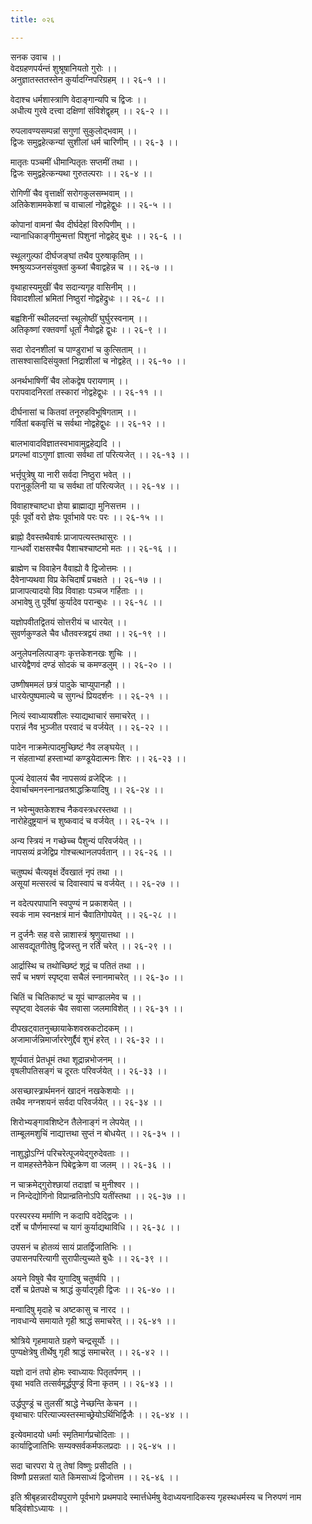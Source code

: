 ```yaml
---
title: ०२६

---
```

सनक उवाच ।।  
वेदग्रहणपर्यन्तं शुश्रूषानियतो गुरोः ।।  
अनुज्ञातस्ततस्तेन कुर्यादग्निपरिग्रहम् ।। २६-१ ।।  
  
वेदाश्च धर्मशास्त्राणि वेदाङ्गान्यपि च द्विजः ।।  
अधीत्य गुरवे दत्त्वा दक्षिणां संविशेद्वृहम् ।। २६-२ ।।  
  
रुपलावण्यसम्पन्नां सगुणां सुकुलोद्भवाम् ।।  
द्विजः समुद्वहेत्कन्यां सुशीलां धर्म चारिणीम् ।। २६-३ ।।  
  
मातृतः पञ्चमीं धीमान्पितृतः सप्तमीं तथा ।।  
द्विजः समुद्वहेत्कन्यथा गुरुतल्पराः ।। २६-४ ।।  
  
रोगिणीं चैव वृत्ताक्षीं सरोगकुलसम्भवाम् ।।  
अतिकेशाममकेशां च वाचालां नोद्वहेद्वुधः ।। २६-५ ।।  
  
कोपानां वामनां चैव दीर्घदेहां विरुपिणीम् ।।  
न्यानाधिकाङ्गीमुन्मत्तां पिशुनां नोद्वहेद् बुधः ।। २६-६ ।।  
  
स्थूलगुल्फां दीर्घजङ्घां तथैव पुरुषाकृतिम् ।।  
श्मश्रुव्यञ्जनसंयुक्तां कुब्जां चैवाद्वहेन्न च ।। २६-७ ।।  
  
वृथाहास्यमुखीं चैव सदान्यगृह वासिनीम् ।।  
विवादशीलां भ्रमितां निष्ठुरां नोद्वहेद्रुधः ।। २६-८ ।।  
  
बह्वशिनीं स्थीलदन्तां स्थूलोष्ठीं घुर्घुरस्वनाम् ।।  
अतिकृष्णां रक्तवर्णां धूर्तां नैवोद्वहे द्वुधः ।। २६-९ ।।  
  
सदा रोदनशीलां च पाण्डुराभां च कुत्सिताम् ।।  
तासश्वासादिसंयुक्तां निद्राशीलां च नोद्वहेत् ।। २६-१० ।।  
  
अनर्थभाषिणीं चैव लोकद्वेष परायणाम् ।।  
परापवादनिरतां तस्कारां नोद्वहेद्वुधः ।। २६-११ ।।  
  
दीर्घनासां च कितवां तनूरुहविभूषिगताम् ।।  
गर्वितां बकवृत्तिं च सर्वथा नोद्वहेद्वुधः ।। २६-१२ ।।  
  
बालभावादविज्ञातस्वभावामुद्वहेद्यदि ।।  
प्रगल्भां वाऽगुणां ज्ञात्वा सर्वथा तां परित्यजेत् ।। २६-१३ ।।  
  
भर्त्तृपुत्रेषु या नारी सर्वदा निष्ठुरा भवेत् ।।  
परानुकूलिनी या च सर्वथा तां परित्यजेत् ।। २६-१४ ।।  
  
विवाहाश्चाष्टधा ज्ञेया ब्राह्माद्या मुनिसत्तम ।।  
पूर्वः पूर्वो वरो ज्ञेयः पूर्वाभावे परः परः ।। २६-१५ ।।  
  
ब्राह्नो दैवस्तथैवार्षः प्राजापत्यस्तथासुरः ।।  
गान्धर्वो राक्षसश्चैव पैशाचश्चाष्टमो मतः ।। २६-१६ ।।  
  
ब्राह्मेण च विवाहेन वैवाह्यो वै द्विजोत्तमः ।।  
दैवेनाप्यथवा विप्र केचिदार्षं प्रचक्षते ।। २६-१७ ।।  
प्राजापत्यादयो विप्र विवाहाः पञ्चज गर्हिताः ।।  
अभावेषु तु पूर्वेषां कुर्यादेव परान्बुधः ।। २६-१८ ।।  
  
यज्ञोपवीतद्वितयं सोत्तरीयं च धारयेत् ।।  
सुवर्णकुण्डले चैव धौतवस्त्रद्वयं तथा ।। २६-१९ ।।  
  
अनुलेपनलित्पाङ्गः कृत्तकेशनखः शुचिः ।।  
धारयेद्वैणवं दण्डं सोदकं च कमण्डलुम् ।। २६-२० ।।  
  
उष्णीषममलं छत्रं पादुके चाप्युपानहौ ।।  
धारयेत्पुष्पमाल्ये च सुगन्धं प्रियदर्शनः ।। २६-२१ ।।  
  
नित्यं स्वाध्यायशीलः स्याद्यथाचारं समाचरेत् ।।  
परान्नं नैव भुञ्जीत परवादं च वर्जयेत् ।। २६-२२ ।।  
  
पादेन नाक्रमेत्पादमुच्छिष्टं नैव लङ्घयेत् ।।  
न संहताभ्यां हस्ताभ्यां कण्डूयेदात्मनः शिरः ।। २६-२३ ।।  
  
पूज्यं देवालयं चैव नापसव्यं व्रजेद्दिजः ।।  
देवार्चाचमनस्नानव्रतश्राद्धक्रियादिषु ।। २६-२४ ।।  
  
न भवेन्मुक्तकेशश्च नैकवस्त्रधरस्तथा ।।  
नारोहेदुष्ट्रयानं च शुष्कवादं च वर्जयेत् ।। २६-२५ ।।  
  
अन्य स्त्रियं न गच्छेच्च पैशुन्यं परिवर्जयेत् ।।  
नापसव्यं व्रजेद्विप्र गोश्चत्थानलपर्वतान् ।। २६-२६ ।।  
  
चतुष्पथं चैत्यवृक्षं र्देवखातं नृपं तथा ।।  
असूयां मत्सरत्वं च दिवास्वापं च वर्जयेत् ।। २६-२७ ।।  
  
न वदेत्परपापानि स्वपुण्यं न प्रकाशयेत् ।।  
स्वकं नाम स्वनक्षत्रं मानं चैवातिगोपयेत् ।। २६-२८ ।।  
  
न दुर्जनैः सह वसे न्नाशास्त्रं श्रृणुयात्तथा ।।  
आसवद्यूतगीतेषु द्विजस्तु न रर्तिं चरेत् ।। २६-२९ ।।  
  
आर्द्रास्थि च तथोच्छिष्टं शूद्रं च पतितं तथा ।।  
सर्पं च भषणं स्पृष्ट्वा सचैलं स्नानमाचरेत् ।। २६-३० ।।  
  
चितिं च चितिकाष्टं च यूपं चाण्डालमेव च ।।  
स्पृष्ट्वा देवलकं चैव सवासा जलमाविशेत् ।। २६-३१ ।।  
  
दीपखट्वातनुच्छायाकेशवस्रकटोदकम् ।।  
अजामार्जन्निमार्जाररेणुर्द्दैवं शुभं हरेत् ।। २६-३२ ।।  
  
शूर्प्पवातं प्रेतधूमं तथा शूद्रान्नभोजनम् ।।  
वृषलीपतिसङ्गं च दूरतः परिवर्जयेत् ।। २६-३३ ।।  
  
असच्छास्त्र्रार्थमननं खादनं नखकेशयोः ।।  
तथैव नग्नशयनं सर्वदा परिवर्जयेत् ।। २६-३४ ।।  
  
शिरोभ्यङ्गावशिष्टेन तैलेनाङ्गं न लेपयेत् ।।  
ताम्बूलमशुचिं नाद्यात्तथा सुप्तं न बोधयेत् ।। २६-३५ ।।  
  
नाशुद्धोऽग्निं परिचरेत्पूजयेद्गुरुदेवताः ।।  
न वामहस्तेनैकेन पिबेद्वक्रेण वा जलम् ।। २६-३६ ।।  
  
न चाक्रमेद्गुरोश्छायां तदाज्ञां च मुनीश्वर ।।  
न निन्देद्योगिनो विप्रान्व्रतिनोऽपि यतींस्तथा ।। २६-३७ ।।  
  
परस्परस्य मर्माणि न कदापि वदेद्द्विजः ।।  
दर्शे च पौर्णमास्यां च यागं कुर्याद्यथाविधि ।। २६-३८ ।।  
  
उपसनं च होतव्यं सायं प्रातर्द्विजातिभिः ।।  
उपासनपरित्यागी सुरापीत्युच्यते बुधैः ।। २६-३९ ।।  
  
अयने विषुवे चैव युगादिषु चतुर्ष्वपि ।।  
दर्शे च प्रेतपक्षे च श्राद्धं कुर्याद्गृही द्विजः ।। २६-४० ।।  
  
मन्वादिषु मृदाहे च अष्टकासु च नारद ।।  
नावधान्ये समायाते गृही श्राद्धं समाचरेत् ।। २६-४१ ।।  
  
श्रोत्रिये गृहमायाते ग्रहणे चन्द्रसूर्योः ।।  
पुण्यक्षेत्रेषु तीर्थेषु गृही श्राद्धं समाचरेत् ।। २६-४२ ।।  
  
यज्ञो दानं तपो होमः स्वाध्यायः पितृतर्पणम् ।।  
वृथा भवति तत्सर्वमूर्द्धपुण्ड्रं विना कृतम् ।। २६-४३ ।।  
  
उर्द्धपुण्ड्रं च तुलसीं श्राद्धे नेच्छन्ति केचन ।।  
वृथाचारः परित्याज्यस्तस्माच्छ्रेयोऽर्थिभिर्द्विजैः ।। २६-४४ ।।  
  
इत्येवमादयो धर्माः स्मृतिमार्गप्रचोदिताः ।।  
कार्याद्विजातिभिः सम्यक्सर्वकर्मफलप्रदाः ।। २६-४५ ।।  
  
सदा चारपरा ये तु तेषां विष्णुः प्रसीदति ।।  
विष्णौ प्रसन्नतां याते किमसाध्यं द्विजोत्तम ।। २६-४६ ।।  
  
इति श्रीबृहन्नारदीयपुराणे पूर्वभागे प्रथमपादे स्मार्त्तधेर्मषु वेदाध्ययनादिकस्य गृहस्थधर्मस्य च निरुपणं नाम षड्विंशोऽध्यायः ।।